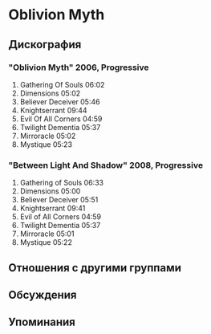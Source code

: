 # Oblivion Myth



## Дискография

### "Oblivion Myth" 2006, Progressive

1. Gathering Of Souls  06:02   
2. Dimensions  05:02 
3. Believer Deceiver  05:46  
4. Knightserrant  09:44   
5. Evil Of All Corners  04:59   
6. Twilight Dementia  05:37  
7. Mirroracle  05:02  
8. Mystique  05:23 

### "Between Light And Shadow" 2008, Progressive

1. Gathering of Souls  06:33  
2. Dimensions  05:00   
3. Believer Deceiver  05:51 
4. Knightserrant  09:41    
5. Evil of All Corners  04:59  
6. Twilight Dementia  05:37 
7. Mirroracle  05:01  
8. Mystique  05:22 


## Отношения с другими группами


## Обсуждения


## Упоминания

